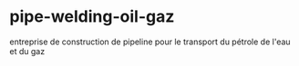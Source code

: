# pipe-welding-oil-gaz
entreprise de construction de pipeline pour le transport du pétrole de l'eau et du gaz 
